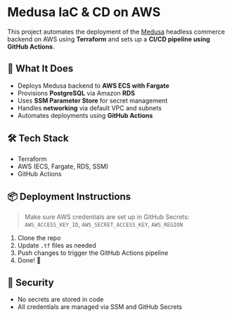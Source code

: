 # Medusa IaC & CD on AWS

This project automates the deployment of the [Medusa](https://medusajs.com/) headless commerce backend on AWS using **Terraform** and sets up a **CI/CD pipeline using GitHub Actions**.

## 🚀 What It Does

- Deploys Medusa backend to **AWS ECS with Fargate**
- Provisions **PostgreSQL** via Amazon **RDS**
- Uses **SSM Parameter Store** for secret management
- Handles **networking** via default VPC and subnets
- Automates deployments using **GitHub Actions**

## 🛠 Tech Stack

- Terraform
- AWS (ECS, Fargate, RDS, SSM)
- GitHub Actions

## 📦 Deployment Instructions

> Make sure AWS credentials are set up in GitHub Secrets:  
> `AWS_ACCESS_KEY_ID`, `AWS_SECRET_ACCESS_KEY`, `AWS_REGION`

1. Clone the repo  
2. Update `.tf` files as needed  
3. Push changes to trigger the GitHub Actions pipeline  
4. Done! 🚀

## 🔐 Security

- No secrets are stored in code  
- All credentials are managed via SSM and GitHub Secrets
